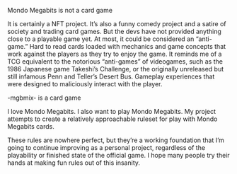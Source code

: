 Mondo Megabits is not a card game

It is certainly a NFT project. It’s also a funny comedy project and a satire of society and trading card games. But the devs have not provided anything close to a playable game yet. At most, it could be considered an “anti-game.” Hard to read cards loaded with mechanics and game concepts that work against the players as they try to enjoy the game. It reminds me of a TCG equivalent to the notorious “anti-games” of videogames, such as the 1986 Japanese game Takeshi’s Challenge, or the originally unreleased but still infamous Penn and Teller’s Desert Bus. Gameplay experiences that were designed to maliciously interact with the player.  

-mgbmix- is a card game

I love Mondo Megabits. I also want to play Mondo Megabits. My project attempts to 
create a relatively approachable ruleset for play with Mondo Megabits cards. 

These rules are nowhere perfect, but they’re a working foundation that I’m going to continue 
improving as a personal project, regardless of the playability or finished state of the 
official game. I hope many people try their hands at making fun rules out of this insanity.